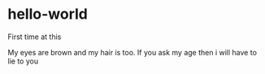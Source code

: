 # hello-world

First time at this

My eyes are brown and my hair is too. If you ask my age then i will have to lie to you
